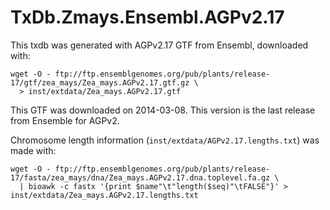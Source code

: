 # TxDb.Zmays.Ensembl.AGPv2.17

This txdb was generated with AGPv2.17 GTF from Ensembl, downloaded with:

    wget -O - ftp://ftp.ensemblgenomes.org/pub/plants/release-17/gtf/zea_mays/Zea_mays.AGPv2.17.gtf.gz \
      > inst/extdata/Zea_mays.AGPv2.17.gtf

This GTF was downloaded on 2014-03-08. This version is the last release from
Ensemble for AGPv2.

Chromosome length information (`inst/extdata/AGPv2.17.lengths.txt`) was made
with:

    wget -O - ftp://ftp.ensemblgenomes.org/pub/plants/release-17/fasta/zea_mays/dna/Zea_mays.AGPv2.17.dna.toplevel.fa.gz \
      | bioawk -c fastx '{print $name"\t"length($seq)"\tFALSE"}' > inst/extdata/Zea_mays.AGPv2.17.lengths.txt
